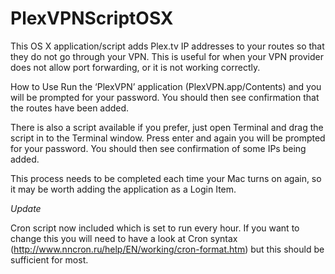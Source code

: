 # PlexVPNScriptOSX

This OS X application/script adds Plex.tv IP addresses to your routes so that they do not go through your VPN. This is useful for when your VPN provider does not allow port forwarding, or it is not working correctly.

How to Use
Run the ‘PlexVPN’ application (PlexVPN.app/Contents) and you will be prompted for your password. You should then see confirmation that the routes have been added.

There is also a script available if you prefer, just open Terminal and drag the script in to the Terminal window. Press enter and again you will be prompted for your password. You should then see confirmation of some IPs being added.

This process needs to be completed each time your Mac turns on again, so it may be worth adding the application as a Login Item.

*Update*

Cron script now included which is set to run every hour. If you want to change this you will need to have a look at Cron syntax (http://www.nncron.ru/help/EN/working/cron-format.htm) but this should be sufficient for most.
